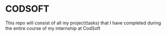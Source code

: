 # CODSOFT
This repo will consist of all my project(tasks) that I have completed during the entire course of my internship at CodSoft
